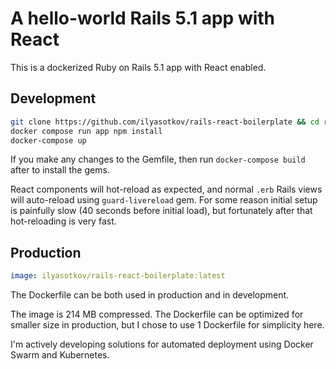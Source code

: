 # A hello-world Rails 5.1 app with React

This is a dockerized Ruby on Rails 5.1 app with React enabled.

## Development

```sh
git clone https://github.com/ilyasotkov/rails-react-boilerplate && cd rails-react-boilerplate
docker compose run app npm install
docker-compose up
```

If you make any changes to the Gemfile, then run `docker-compose build` after to install the gems.

React components will hot-reload as expected, and normal `.erb` Rails views will auto-reload using `guard-livereload` gem. For some reason initial setup is painfully slow (40 seconds before initial load), but fortunately after that hot-reloading is very fast.

## Production

```yaml
image: ilyasotkov/rails-react-boilerplate:latest
```

The Dockerfile can be both used in production and in development.

The image is 214 MB compressed. The Dockerfile can be optimized for smaller size in production, but I chose to use 1 Dockerfile for simplicity here.

I'm actively developing solutions for automated deployment using Docker Swarm and Kubernetes.

